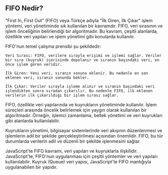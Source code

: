 ## FIFO Nedir?

"First In, First Out" (FIFO) veya Türkçe adıyla "İlk Giren, İlk Çıkar" işlem yöntemi, veri yönetiminde sık kullanılan bir kavramdır. FIFO, veri sırasının ve işlem önceliğinin belirlendiği bir algoritmadır. Bu kavram, çeşitli alanlarda, özellikle veri yapıları ve işlem yönetimi gibi konularda kullanılır.

FIFO'nun temel çalışma prensibi şu şekildedir:

    Veri Sırası: FIFO, verilere sırayla erişimi ve işlemi sağlar. Veriler bir sıra (kuyruk) içerisinde depolanır ve sıranın başındaki veri, en önce işlem gören veridir.

    İlk Giren: Yeni veri, sıranın sonuna eklenir. Bu nedenle en son eklenen veri, sıranın sonunda bekler.

    İlk Çıkar: Veriler sırayla işleme alınır ve sıranın başındaki veri işlendikten sonra sıradan çıkarılır. Bu nedenle FIFO, ilk eklenen verilerin ilk çıkarıldığı bir işlem sırası sağlar.

FIFO, özellikle veri yapılarında ve kuyrukların yönetiminde kullanılır. İşlem süreçleri arasında öncelik belirlemek için yaygın olarak kullanılan bir algoritmadır. Örneğin, işlemci zamanlama, bellek yönetimi ve veri kuyrukları gibi alanlarda kullanılabilir.

Kuyrukların yönetimi, bilgisayar sistemlerinde veri akışının düzenlenmesi ve işlemlerin adil bir şekilde gerçekleştirilmesi açısından önemlidir. FIFO, bu tür durumlarda verilerin adil ve düzenli bir şekilde işlenmesini sağlar.

JavaScript'te FIFO kavramı, veri yapıları ve kuyruklarla ilişkilidir. JavaScript'te, FIFO'nun uygulanması için çeşitli yöntemler ve veri yapıları kullanılabilir. Kuyruk (Queue) veri yapısı, JavaScript'te FIFO mantığıyla uygulanabilen bir yapıdır.